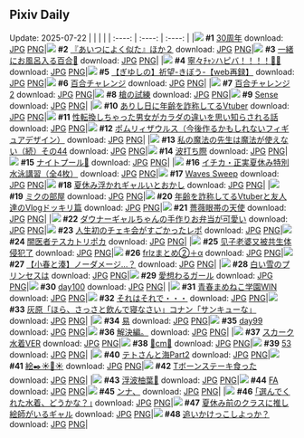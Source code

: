 ## Pixiv Daily
Update: 2025-07-22
|      |      |      |
| :----: | :----: | :----: |
|![](https://pixiv.microyu.workers.dev/c/240x480/img-master/img/2025/07/21/00/30/01/132928518_p0_master1200.jpg) **#1** [30周年](https://www.pixiv.net/artworks/132928518) download: [JPG](https://pixiv.microyu.workers.dev/img-original/img/2025/07/21/00/30/01/132928518_p0.jpg) [PNG](https://pixiv.microyu.workers.dev/img-original/img/2025/07/21/00/30/01/132928518_p0.png)|![](https://pixiv.microyu.workers.dev/c/240x480/img-master/img/2025/07/20/22/28/56/132922491_p0_master1200.jpg) **#2** [『あいつによく似た』ほか２](https://www.pixiv.net/artworks/132922491) download: [JPG](https://pixiv.microyu.workers.dev/img-original/img/2025/07/20/22/28/56/132922491_p0.jpg) [PNG](https://pixiv.microyu.workers.dev/img-original/img/2025/07/20/22/28/56/132922491_p0.png)|![](https://pixiv.microyu.workers.dev/c/240x480/img-master/img/2025/07/20/00/29/39/132886829_p0_master1200.jpg) **#3** [一緒にお風呂入る百合🛀](https://www.pixiv.net/artworks/132886829) download: [JPG](https://pixiv.microyu.workers.dev/img-original/img/2025/07/20/00/29/39/132886829_p0.jpg) [PNG](https://pixiv.microyu.workers.dev/img-original/img/2025/07/20/00/29/39/132886829_p0.png)|
|![](https://pixiv.microyu.workers.dev/c/240x480/img-master/img/2025/07/20/00/00/23/132885179_p0_master1200.jpg) **#4** [寧々ﾁｬﾝハピバ！！！！🎂🎉](https://www.pixiv.net/artworks/132885179) download: [JPG](https://pixiv.microyu.workers.dev/img-original/img/2025/07/20/00/00/23/132885179_p0.jpg) [PNG](https://pixiv.microyu.workers.dev/img-original/img/2025/07/20/00/00/23/132885179_p0.png)|![](https://pixiv.microyu.workers.dev/c/240x480/img-master/img/2025/07/20/00/00/23/132885180_p0_master1200.jpg) **#5** [【ぎゆしの】祈望-きぼう-【web再録】](https://www.pixiv.net/artworks/132885180) download: [JPG](https://pixiv.microyu.workers.dev/img-original/img/2025/07/20/00/00/23/132885180_p0.jpg) [PNG](https://pixiv.microyu.workers.dev/img-original/img/2025/07/20/00/00/23/132885180_p0.png)|![](https://pixiv.microyu.workers.dev/c/240x480/img-master/img/2025/07/20/00/00/11/132885074_p0_master1200.jpg) **#6** [百合チャレンジ](https://www.pixiv.net/artworks/132885074) download: [JPG](https://pixiv.microyu.workers.dev/img-original/img/2025/07/20/00/00/11/132885074_p0.jpg) [PNG](https://pixiv.microyu.workers.dev/img-original/img/2025/07/20/00/00/11/132885074_p0.png)|
|![](https://pixiv.microyu.workers.dev/c/240x480/img-master/img/2025/07/21/00/00/05/132926630_p0_master1200.jpg) **#7** [百合チャレンジ2](https://www.pixiv.net/artworks/132926630) download: [JPG](https://pixiv.microyu.workers.dev/img-original/img/2025/07/21/00/00/05/132926630_p0.jpg) [PNG](https://pixiv.microyu.workers.dev/img-original/img/2025/07/21/00/00/05/132926630_p0.png)|![](https://pixiv.microyu.workers.dev/c/240x480/img-master/img/2025/07/21/02/05/09/132931621_p0_master1200.jpg) **#8** [槍の試練](https://www.pixiv.net/artworks/132931621) download: [JPG](https://pixiv.microyu.workers.dev/img-original/img/2025/07/21/02/05/09/132931621_p0.jpg) [PNG](https://pixiv.microyu.workers.dev/img-original/img/2025/07/21/02/05/09/132931621_p0.png)|![](https://pixiv.microyu.workers.dev/c/240x480/img-master/img/2025/07/21/18/00/33/132952842_p0_master1200.jpg) **#9** [Sense](https://www.pixiv.net/artworks/132952842) download: [JPG](https://pixiv.microyu.workers.dev/img-original/img/2025/07/21/18/00/33/132952842_p0.jpg) [PNG](https://pixiv.microyu.workers.dev/img-original/img/2025/07/21/18/00/33/132952842_p0.png)|
|![](https://pixiv.microyu.workers.dev/c/240x480/img-master/img/2025/07/20/21/30/43/132919932_p0_master1200.jpg) **#10** [ありし日に年齢を詐称してるVtuber](https://www.pixiv.net/artworks/132919932) download: [JPG](https://pixiv.microyu.workers.dev/img-original/img/2025/07/20/21/30/43/132919932_p0.jpg) [PNG](https://pixiv.microyu.workers.dev/img-original/img/2025/07/20/21/30/43/132919932_p0.png)|![](https://pixiv.microyu.workers.dev/c/240x480/img-master/img/2025/07/20/00/01/19/132885399_p0_master1200.jpg) **#11** [性転換しちゃった男女がカラダの違いを思い知らされる話](https://www.pixiv.net/artworks/132885399) download: [JPG](https://pixiv.microyu.workers.dev/img-original/img/2025/07/20/00/01/19/132885399_p0.jpg) [PNG](https://pixiv.microyu.workers.dev/img-original/img/2025/07/20/00/01/19/132885399_p0.png)|![](https://pixiv.microyu.workers.dev/c/240x480/img-master/img/2025/07/21/00/23/38/132928247_p0_master1200.jpg) **#12** [ポムリィザウルス（今後作るかもしれないフィギュアデザイン）](https://www.pixiv.net/artworks/132928247) download: [JPG](https://pixiv.microyu.workers.dev/img-original/img/2025/07/21/00/23/38/132928247_p0.jpg) [PNG](https://pixiv.microyu.workers.dev/img-original/img/2025/07/21/00/23/38/132928247_p0.png)|
|![](https://pixiv.microyu.workers.dev/c/240x480/img-master/img/2025/07/20/00/01/14/132885383_p0_master1200.jpg) **#13** [私の魔法の先生は魔法が使えない（続）その44](https://www.pixiv.net/artworks/132885383) download: [JPG](https://pixiv.microyu.workers.dev/img-original/img/2025/07/20/00/01/14/132885383_p0.jpg) [PNG](https://pixiv.microyu.workers.dev/img-original/img/2025/07/20/00/01/14/132885383_p0.png)|![](https://pixiv.microyu.workers.dev/c/240x480/img-master/img/2025/07/21/09/59/31/132939753_p0_master1200.jpg) **#14** [波打ち際](https://www.pixiv.net/artworks/132939753) download: [JPG](https://pixiv.microyu.workers.dev/img-original/img/2025/07/21/09/59/31/132939753_p0.jpg) [PNG](https://pixiv.microyu.workers.dev/img-original/img/2025/07/21/09/59/31/132939753_p0.png)|![](https://pixiv.microyu.workers.dev/c/240x480/img-master/img/2025/07/21/06/03/36/132935529_p0_master1200.jpg) **#15** [ナイトプール🌃](https://www.pixiv.net/artworks/132935529) download: [JPG](https://pixiv.microyu.workers.dev/img-original/img/2025/07/21/06/03/36/132935529_p0.jpg) [PNG](https://pixiv.microyu.workers.dev/img-original/img/2025/07/21/06/03/36/132935529_p0.png)|
|![](https://pixiv.microyu.workers.dev/c/240x480/img-master/img/2025/07/20/08/00/04/132895839_p0_master1200.jpg) **#16** [イチカ・正実夏休み特別水泳講習（全4枚）](https://www.pixiv.net/artworks/132895839) download: [JPG](https://pixiv.microyu.workers.dev/img-original/img/2025/07/20/08/00/04/132895839_p0.jpg) [PNG](https://pixiv.microyu.workers.dev/img-original/img/2025/07/20/08/00/04/132895839_p0.png)|![](https://pixiv.microyu.workers.dev/c/240x480/img-master/img/2025/07/20/02/04/00/132888717_p0_master1200.jpg) **#17** [Waves Sweep](https://www.pixiv.net/artworks/132888717) download: [JPG](https://pixiv.microyu.workers.dev/img-original/img/2025/07/20/02/04/00/132888717_p0.jpg) [PNG](https://pixiv.microyu.workers.dev/img-original/img/2025/07/20/02/04/00/132888717_p0.png)|![](https://pixiv.microyu.workers.dev/c/240x480/img-master/img/2025/07/21/00/24/29/132928274_p0_master1200.jpg) **#18** [夏休み浮かれギャルいとおかし](https://www.pixiv.net/artworks/132928274) download: [JPG](https://pixiv.microyu.workers.dev/img-original/img/2025/07/21/00/24/29/132928274_p0.jpg) [PNG](https://pixiv.microyu.workers.dev/img-original/img/2025/07/21/00/24/29/132928274_p0.png)|
|![](https://pixiv.microyu.workers.dev/c/240x480/img-master/img/2025/07/21/09/15/33/132938930_p0_master1200.jpg) **#19** [ミクの部屋](https://www.pixiv.net/artworks/132938930) download: [JPG](https://pixiv.microyu.workers.dev/img-original/img/2025/07/21/09/15/33/132938930_p0.jpg) [PNG](https://pixiv.microyu.workers.dev/img-original/img/2025/07/21/09/15/33/132938930_p0.png)|![](https://pixiv.microyu.workers.dev/c/240x480/img-master/img/2025/07/21/21/06/52/132960697_p0_master1200.jpg) **#20** [年齢を詐称してるVtuberと友人達のVlogドッキリ篇](https://www.pixiv.net/artworks/132960697) download: [JPG](https://pixiv.microyu.workers.dev/img-original/img/2025/07/21/21/06/52/132960697_p0.jpg) [PNG](https://pixiv.microyu.workers.dev/img-original/img/2025/07/21/21/06/52/132960697_p0.png)|![](https://pixiv.microyu.workers.dev/c/240x480/img-master/img/2025/07/20/00/00/11/132885069_p0_master1200.jpg) **#21** [薔薇眼帯の天使](https://www.pixiv.net/artworks/132885069) download: [JPG](https://pixiv.microyu.workers.dev/img-original/img/2025/07/20/00/00/11/132885069_p0.jpg) [PNG](https://pixiv.microyu.workers.dev/img-original/img/2025/07/20/00/00/11/132885069_p0.png)|
|![](https://pixiv.microyu.workers.dev/c/240x480/img-master/img/2025/07/21/00/00/29/132926819_p0_master1200.jpg) **#22** [ダウナーギャルちゃんの手作りお弁当が可愛い](https://www.pixiv.net/artworks/132926819) download: [JPG](https://pixiv.microyu.workers.dev/img-original/img/2025/07/21/00/00/29/132926819_p0.jpg) [PNG](https://pixiv.microyu.workers.dev/img-original/img/2025/07/21/00/00/29/132926819_p0.png)|![](https://pixiv.microyu.workers.dev/c/240x480/img-master/img/2025/07/20/00/01/53/132885476_p0_master1200.jpg) **#23** [人生初のチェキ会がすごかったレポ](https://www.pixiv.net/artworks/132885476) download: [JPG](https://pixiv.microyu.workers.dev/img-original/img/2025/07/20/00/01/53/132885476_p0.jpg) [PNG](https://pixiv.microyu.workers.dev/img-original/img/2025/07/20/00/01/53/132885476_p0.png)|![](https://pixiv.microyu.workers.dev/c/240x480/img-master/img/2025/07/21/11/49/11/132942267_p0_master1200.jpg) **#24** [闇医者テスカトリポカ](https://www.pixiv.net/artworks/132942267) download: [JPG](https://pixiv.microyu.workers.dev/img-original/img/2025/07/21/11/49/11/132942267_p0.jpg) [PNG](https://pixiv.microyu.workers.dev/img-original/img/2025/07/21/11/49/11/132942267_p0.png)|
|![](https://pixiv.microyu.workers.dev/c/240x480/img-master/img/2025/07/20/00/30/15/132886890_p0_master1200.jpg) **#25** [见子老婆又被共生体侵犯了](https://www.pixiv.net/artworks/132886890) download: [JPG](https://pixiv.microyu.workers.dev/img-original/img/2025/07/20/00/30/15/132886890_p0.jpg) [PNG](https://pixiv.microyu.workers.dev/img-original/img/2025/07/20/00/30/15/132886890_p0.png)|![](https://pixiv.microyu.workers.dev/c/240x480/img-master/img/2025/07/20/20/05/20/132916223_p0_master1200.jpg) **#26** [frlzまとめ②＋α](https://www.pixiv.net/artworks/132916223) download: [JPG](https://pixiv.microyu.workers.dev/img-original/img/2025/07/20/20/05/20/132916223_p0.jpg) [PNG](https://pixiv.microyu.workers.dev/img-original/img/2025/07/20/20/05/20/132916223_p0.png)|![](https://pixiv.microyu.workers.dev/c/240x480/img-master/img/2025/07/20/21/17/23/132919300_p0_master1200.jpg) **#27** [【小春と湊】ノーダメージ…？](https://www.pixiv.net/artworks/132919300) download: [JPG](https://pixiv.microyu.workers.dev/img-original/img/2025/07/20/21/17/23/132919300_p0.jpg) [PNG](https://pixiv.microyu.workers.dev/img-original/img/2025/07/20/21/17/23/132919300_p0.png)|
|![](https://pixiv.microyu.workers.dev/c/240x480/img-master/img/2025/07/21/09/14/35/132938914_p0_master1200.jpg) **#28** [白い雪のプリンセスは](https://www.pixiv.net/artworks/132938914) download: [JPG](https://pixiv.microyu.workers.dev/img-original/img/2025/07/21/09/14/35/132938914_p0.jpg) [PNG](https://pixiv.microyu.workers.dev/img-original/img/2025/07/21/09/14/35/132938914_p0.png)|![](https://pixiv.microyu.workers.dev/c/240x480/img-master/img/2025/07/20/19/46/30/132915294_p0_master1200.jpg) **#29** [愛想わるガール](https://www.pixiv.net/artworks/132915294) download: [JPG](https://pixiv.microyu.workers.dev/img-original/img/2025/07/20/19/46/30/132915294_p0.jpg) [PNG](https://pixiv.microyu.workers.dev/img-original/img/2025/07/20/19/46/30/132915294_p0.png)|![](https://pixiv.microyu.workers.dev/c/240x480/img-master/img/2025/07/21/08/20/18/132937854_p0_master1200.jpg) **#30** [day100](https://www.pixiv.net/artworks/132937854) download: [JPG](https://pixiv.microyu.workers.dev/img-original/img/2025/07/21/08/20/18/132937854_p0.jpg) [PNG](https://pixiv.microyu.workers.dev/img-original/img/2025/07/21/08/20/18/132937854_p0.png)|
|![](https://pixiv.microyu.workers.dev/c/240x480/img-master/img/2025/07/21/17/57/41/132952601_p0_master1200.jpg) **#31** [青春まめねこ学園WIN](https://www.pixiv.net/artworks/132952601) download: [JPG](https://pixiv.microyu.workers.dev/img-original/img/2025/07/21/17/57/41/132952601_p0.jpg) [PNG](https://pixiv.microyu.workers.dev/img-original/img/2025/07/21/17/57/41/132952601_p0.png)|![](https://pixiv.microyu.workers.dev/c/240x480/img-master/img/2025/07/20/00/00/19/132885148_p0_master1200.jpg) **#32** [それはそれで・・・](https://www.pixiv.net/artworks/132885148) download: [JPG](https://pixiv.microyu.workers.dev/img-original/img/2025/07/20/00/00/19/132885148_p0.jpg) [PNG](https://pixiv.microyu.workers.dev/img-original/img/2025/07/20/00/00/19/132885148_p0.png)|![](https://pixiv.microyu.workers.dev/c/240x480/img-master/img/2025/07/20/16/46/38/132909073_p0_master1200.jpg) **#33** [灰原「ほら、さっさと飲んで寝なさい」コナン「サンキューな」](https://www.pixiv.net/artworks/132909073) download: [JPG](https://pixiv.microyu.workers.dev/img-original/img/2025/07/20/16/46/38/132909073_p0.jpg) [PNG](https://pixiv.microyu.workers.dev/img-original/img/2025/07/20/16/46/38/132909073_p0.png)|
|![](https://pixiv.microyu.workers.dev/c/240x480/img-master/img/2025/07/20/18/20/09/132911957_p0_master1200.jpg) **#34** [易](https://www.pixiv.net/artworks/132911957) download: [JPG](https://pixiv.microyu.workers.dev/img-original/img/2025/07/20/18/20/09/132911957_p0.jpg) [PNG](https://pixiv.microyu.workers.dev/img-original/img/2025/07/20/18/20/09/132911957_p0.png)|![](https://pixiv.microyu.workers.dev/c/240x480/img-master/img/2025/07/21/08/19/16/132937830_p0_master1200.jpg) **#35** [day99](https://www.pixiv.net/artworks/132937830) download: [JPG](https://pixiv.microyu.workers.dev/img-original/img/2025/07/21/08/19/16/132937830_p0.jpg) [PNG](https://pixiv.microyu.workers.dev/img-original/img/2025/07/21/08/19/16/132937830_p0.png)|![](https://pixiv.microyu.workers.dev/c/240x480/img-master/img/2025/07/20/17/51/59/132911033_p0_master1200.jpg) **#36** [解決編。](https://www.pixiv.net/artworks/132911033) download: [JPG](https://pixiv.microyu.workers.dev/img-original/img/2025/07/20/17/51/59/132911033_p0.jpg) [PNG](https://pixiv.microyu.workers.dev/img-original/img/2025/07/20/17/51/59/132911033_p0.png)|
|![](https://pixiv.microyu.workers.dev/c/240x480/img-master/img/2025/07/20/00/21/21/132886491_p0_master1200.jpg) **#37** [スカーク水着VER](https://www.pixiv.net/artworks/132886491) download: [JPG](https://pixiv.microyu.workers.dev/img-original/img/2025/07/20/00/21/21/132886491_p0.jpg) [PNG](https://pixiv.microyu.workers.dev/img-original/img/2025/07/20/00/21/21/132886491_p0.png)|![](https://pixiv.microyu.workers.dev/c/240x480/img-master/img/2025/07/20/20/53/09/132918103_p0_master1200.jpg) **#38** [🤍cm🩷](https://www.pixiv.net/artworks/132918103) download: [JPG](https://pixiv.microyu.workers.dev/img-original/img/2025/07/20/20/53/09/132918103_p0.jpg) [PNG](https://pixiv.microyu.workers.dev/img-original/img/2025/07/20/20/53/09/132918103_p0.png)|![](https://pixiv.microyu.workers.dev/c/240x480/img-master/img/2025/07/20/20/19/30/132916763_p0_master1200.jpg) **#39** [53](https://www.pixiv.net/artworks/132916763) download: [JPG](https://pixiv.microyu.workers.dev/img-original/img/2025/07/20/20/19/30/132916763_p0.jpg) [PNG](https://pixiv.microyu.workers.dev/img-original/img/2025/07/20/20/19/30/132916763_p0.png)|
|![](https://pixiv.microyu.workers.dev/c/240x480/img-master/img/2025/07/21/01/23/59/132930485_p0_master1200.jpg) **#40** [テトさんと海Part2](https://www.pixiv.net/artworks/132930485) download: [JPG](https://pixiv.microyu.workers.dev/img-original/img/2025/07/21/01/23/59/132930485_p0.jpg) [PNG](https://pixiv.microyu.workers.dev/img-original/img/2025/07/21/01/23/59/132930485_p0.png)|![](https://pixiv.microyu.workers.dev/c/240x480/img-master/img/2025/07/20/23/07/45/132924275_p0_master1200.jpg) **#41** [絵✒️☀️🛟☀️](https://www.pixiv.net/artworks/132924275) download: [JPG](https://pixiv.microyu.workers.dev/img-original/img/2025/07/20/23/07/45/132924275_p0.jpg) [PNG](https://pixiv.microyu.workers.dev/img-original/img/2025/07/20/23/07/45/132924275_p0.png)|![](https://pixiv.microyu.workers.dev/c/240x480/img-master/img/2025/07/21/18/57/13/132954824_p0_master1200.jpg) **#42** [Tボーンステーキ食った](https://www.pixiv.net/artworks/132954824) download: [JPG](https://pixiv.microyu.workers.dev/img-original/img/2025/07/21/18/57/13/132954824_p0.jpg) [PNG](https://pixiv.microyu.workers.dev/img-original/img/2025/07/21/18/57/13/132954824_p0.png)|
|![](https://pixiv.microyu.workers.dev/c/240x480/img-master/img/2025/07/21/01/02/06/132929772_p0_master1200.jpg) **#43** [浮波柚葉🎨](https://www.pixiv.net/artworks/132929772) download: [JPG](https://pixiv.microyu.workers.dev/img-original/img/2025/07/21/01/02/06/132929772_p0.jpg) [PNG](https://pixiv.microyu.workers.dev/img-original/img/2025/07/21/01/02/06/132929772_p0.png)|![](https://pixiv.microyu.workers.dev/c/240x480/img-master/img/2025/07/20/00/13/30/132886150_p0_master1200.jpg) **#44** [FA](https://www.pixiv.net/artworks/132886150) download: [JPG](https://pixiv.microyu.workers.dev/img-original/img/2025/07/20/00/13/30/132886150_p0.jpg) [PNG](https://pixiv.microyu.workers.dev/img-original/img/2025/07/20/00/13/30/132886150_p0.png)|![](https://pixiv.microyu.workers.dev/c/240x480/img-master/img/2025/07/20/12/23/12/132901887_p0_master1200.jpg) **#45** [ンナ、](https://www.pixiv.net/artworks/132901887) download: [JPG](https://pixiv.microyu.workers.dev/img-original/img/2025/07/20/12/23/12/132901887_p0.jpg) [PNG](https://pixiv.microyu.workers.dev/img-original/img/2025/07/20/12/23/12/132901887_p0.png)|
|![](https://pixiv.microyu.workers.dev/c/240x480/img-master/img/2025/07/21/17/10/09/132951216_p0_master1200.jpg) **#46** [｢選んでくれた水着、どうかな？｣](https://www.pixiv.net/artworks/132951216) download: [JPG](https://pixiv.microyu.workers.dev/img-original/img/2025/07/21/17/10/09/132951216_p0.jpg) [PNG](https://pixiv.microyu.workers.dev/img-original/img/2025/07/21/17/10/09/132951216_p0.png)|![](https://pixiv.microyu.workers.dev/c/240x480/img-master/img/2025/07/20/13/10/36/132903141_p0_master1200.jpg) **#47** [夏休み前のクラスに推し絵師がいるギャル](https://www.pixiv.net/artworks/132903141) download: [JPG](https://pixiv.microyu.workers.dev/img-original/img/2025/07/20/13/10/36/132903141_p0.jpg) [PNG](https://pixiv.microyu.workers.dev/img-original/img/2025/07/20/13/10/36/132903141_p0.png)|![](https://pixiv.microyu.workers.dev/c/240x480/img-master/img/2025/07/20/18/03/29/132911709_p0_master1200.jpg) **#48** [追いかけっこしよっか？](https://www.pixiv.net/artworks/132911709) download: [JPG](https://pixiv.microyu.workers.dev/img-original/img/2025/07/20/18/03/29/132911709_p0.jpg) [PNG](https://pixiv.microyu.workers.dev/img-original/img/2025/07/20/18/03/29/132911709_p0.png)|
